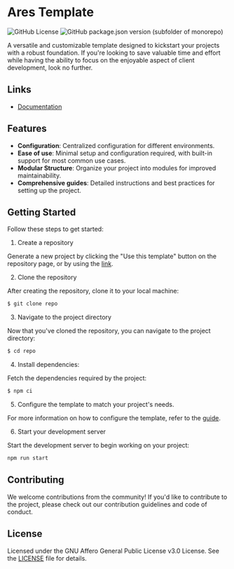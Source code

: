 # Ares Template

![GitHub License](https://img.shields.io/github/license/cuaies/ares-template)
![GitHub package.json version (subfolder of monorepo)](https://img.shields.io/github/package-json/v/cuaies/ares-template)

A versatile and customizable template designed to kickstart your projects with a robust foundation. If you're looking to save valuable time and effort while having the ability to focus on the enjoyable aspect of client development, look no further.

## Links

- [Documentation][docs]

## Features

- **Configuration**: Centralized configuration for different environments.
- **Ease of use**: Minimal setup and configuration required, with built-in support for most common use cases.
- **Modular Structure**: Organize your project into modules for improved maintainability.
- **Comprehensive guides**: Detailed instructions and best practices for setting up the project.

## Getting Started

Follow these steps to get started:

1. Create a repository

Generate a new project by clicking the "Use this template" button on the repository page, or by using the [link][generate-repo].

2. Clone the repository

After creating the repository, clone it to your local machine:

```bash
$ git clone repo
```

3. Navigate to the project directory

Now that you've cloned the repository, you can navigate to the project directory:

```bash
$ cd repo
```

4. Install dependencies:

Fetch the dependencies required by the project:

```bash
$ npm ci
```

5. Configure the template to match your project's needs.

For more information on how to configure the template, refer to the [guide][guide].

6. Start your development server

Start the development server to begin working on your project:

```bash
npm run start
```

## Contributing

We welcome contributions from the community! If you'd like to contribute to the project, please check out our contribution guidelines and code of conduct.

## License

Licensed under the GNU Affero General Public License v3.0 License. See the [LICENSE][license] file for details.

[generate-repo]: https://github.com/new?template_name=ares-template&template_owner=Cuaies
[license]: ./LICENSE.md
[docs]: https://cuaies.github.io/ares-template/index.html
[guide]: https://github.com/Cuaies/ares-template/wiki
